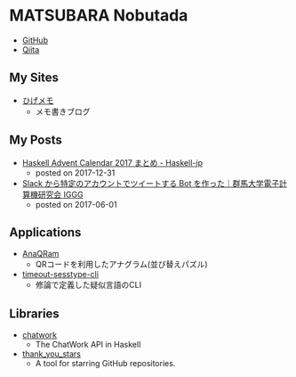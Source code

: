 # MATSUBARA Nobutada
- [GitHub](https://github.com/matsubara0507)
- [Qiita](https://qiita.com/matsubara0507)

## My Sites
- [ひげメモ](http://matsubara0507.github.io)
    - メモ書きブログ

## My Posts
- [Haskell Advent Calendar 2017 まとめ - Haskell-jp](http://haskell.jp/blog/posts/2017/advent-calendar-2017.html)
    - posted on 2017-12-31
- [Slack から特定のアカウントでツイートする Bot を作った｜群馬大学電子計算機研究会 IGGG](http://iggg.github.io/2017/06/01/make-tweet-slack-bot)
    - posted on 2017-06-01

## Applications
- [AnaQRam](http://github.com/matsubara0507/AnaQRam)
    - QRコードを利用したアナグラム(並び替えパズル)
- [timeout-sesstype-cli](http://github.com/matsubara0507/timeout-sesstype.hs)
    - 修論で定義した疑似言語のCLI

## Libraries
- [chatwork](http://hackage.haskell.org/package/chatwork)
    - The ChatWork API in Haskell
- [thank_you_stars](http://hex.pm/packages/thank_you_stars)
    - A tool for starring GitHub repositories.
